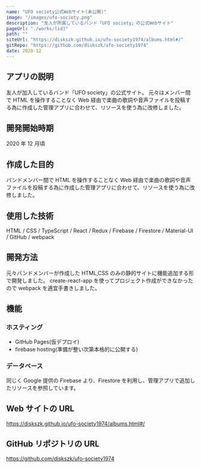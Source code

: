 ```yaml
---
name: "UFO society公式Webサイト(未公開)"
image: "/images/ufo-society.png"
description: "友人が所属しているバンド「UFO society」の公式Webサイト"
pageUrl: "./works/[id]"
path: ""
siteUrl: "https://diskszk.github.io/ufo-society1974/albums.html#/"
gitRepo: "https://github.com/diskszk/ufo-society1974"
date: 2020-12
---
```


## アプリの説明

友人が加入しているバンド「UFO society」の公式サイト。
元々はメンバー間で HTML を操作することなく Web 経由で楽曲の歌詞や音声ファイルを投稿する為に作成した管理アプリに合わせて、リソースを使う為に改修しました。

## 開発開始時期

2020 年 12 月頃

## 作成した目的

バンドメンバー間で HTML を操作することなく Web 経由で楽曲の歌詞や音声ファイルを投稿する為に作成した管理アプリに合わせて、リソースを使う為に改修しました。

## 使用した技術

HTML / CSS / TypeScript /
React / Redux / Firebase / Firestore /
Material-UI / GitHub / webpack

## 開発方法

元々バンドメンバーが作成した HTML,CSS のみの静的サイトに機能追加する形で開発しました。
create-react-app を使ってプロジェクト作成ができなかったので webpack を適宜手書きしました。

## 機能

### ホスティング

- GitHub Pages(仮デプロイ)
- firebase hosting(準備が整い次第本格的に公開する)

### データベース

同じく Google 提供の Firebase より、Firestore を利用し、管理アプリで追加したリソースを参照しています。

## Web サイトの URL

https://diskszk.github.io/ufo-society1974/albums.html#/

## GitHub リポジトリの URL

https://github.com/diskszk/ufo-society1974
